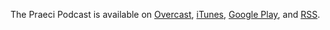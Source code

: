The Praeci Podcast is available on [Overcast][Overcast], [iTunes][iTunes], [Google Play][Google Play], and [RSS][RSS].

[Overcast]: https://overcast.fm/itunes1338352770/protected-class
[iTunes]: https://itunes.apple.com/us/podcast/the-praeci-podcast/id1294565233?mt=2
[Google Play]: https://playmusic.app.goo.gl/?ibi=com.google.PlayMusic&isi=691797987&ius=googleplaymusic&apn=com.google.android.music&link=https://play.google.com/music/m/I5pacw7a7u7deoysyusowjxktqa?t%3DProtected_Class%26pcampaignid%3DMKT-na-all-co-pr-mu-pod-16
[RSS]: http://praeci.com/podcast.xml